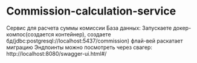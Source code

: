 # Commission-calculation-service
Сервис для расчета суммы комиссии
База данных: Запускаете докер-компос(создается контейнер), создаете бд(jdbc:postgresql://localhost:5437/commission) флай-вей раскатает миграцию
Эндпоинты можно посмотреть через свагер: http://localhost:8080/swagger-ui.html#/
